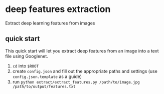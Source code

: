 # deep features extraction
Extract deep learning features from images

## quick start
This quick start will let you extract deep features from an image into a text file using Googlenet.

1. `cd` into `$ROOT`
2. create `config.json` and fill out the appropriate paths and settings (use `config.json.template` as a guide)
3. run `python extract/extract_features.py /path/to/image.jpg /path/to/output/features.txt`
